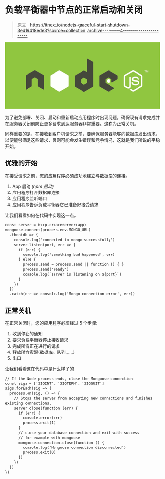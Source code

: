 # 负载平衡器中节点的正常启动和关闭

> 原文：<https://itnext.io/nodejs-graceful-start-shutdown-3ed16418ede3?source=collection_archive---------4----------------------->

![](img/401d474463ebf145c714f5ef67fdd9b3.png)

为了避免部署、关闭、启动和重新启动应用程序时出现问题，确保现有请求完成并在服务器关闭前防止更多请求到达服务器非常重要。这称为正常关机。

同样重要的是，在接收到客户机请求之前，要确保服务器能够向数据库发出请求，以便能够满足这些请求，否则可能会发生错误和竞争情况，这就是我们所说的平稳开始。

## 优雅的开始

在接受请求之前，您的应用程序必须成功地建立与数据库的连接。

1.  App 启动 *(npm 启动)*
2.  应用程序打开数据库连接
3.  应用程序监听端口
4.  应用程序告诉负载平衡器它已准备好接受请求

让我们看看如何在代码中实现这一点。

```
const server = http.createServer(app)
mongoose.connect(process.env.MONGO_URL)
  .then(db => {
    console.log('connected to mongo successfully')
    server.listen(port, err => {
      if (err) {
        console.log('something bad happened', err)
      } else {
        process.send = process.send || function () { }
        process.send('ready')
        console.log(`server is listening on ${port}`)
      }
    })
  })
  .catch(err => console.log('Mongo connection error', err))
```

## 正常关机

在正常关闭时，您的应用程序必须经过 5 个步骤:

1.  收到停止的通知
2.  要求负载平衡器停止接收请求
3.  完成所有正在进行的请求
4.  释放所有资源(数据库、队列……)
5.  出口

让我们看看这在代码中是什么样子的

```
// If the Node process ends, close the Mongoose connection
const sigs = ['SIGINT', 'SIGTERM', 'SIGQUIT']
sigs.forEach(sig => {
  process.on(sig, () => {
    // Stops the server from accepting new connections and finishes existing connections.
    server.close(function (err) {
      if (err) {
        console.error(err)
        process.exit(1)
      }
      // close your database connection and exit with success 
      // for example with mongoose
      mongoose.connection.close(function () {
        console.log('Mongoose connection disconnected')
        process.exit(0)
      })
    })
  })
})
```